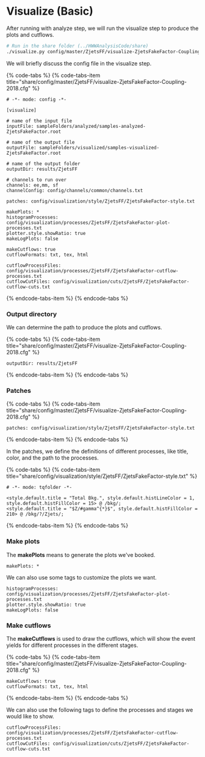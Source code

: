 # Visualize \(Basic\)

After running with analyze step, we will run the visualize step to produce the plots and cutflows.

```bash
# Run in the share folder (../HWWAnalysisCode/share)
./visualize.py config/master/ZjetsFF/visualize-ZjetsFakeFactor-Coupling-2018.cfg
```

We will briefly discuss the config file in the visualize step.

{% code-tabs %}
{% code-tabs-item title="share/config/master/ZjetsFF/visualize-ZjetsFakeFactor-Coupling-2018.cfg" %}
```text
# -*- mode: config -*-

[visualize]

# name of the input file
inputFile: sampleFolders/analyzed/samples-analyzed-ZjetsFakeFactor.root

# name of the output file
outputFile: sampleFolders/visualized/samples-visualized-ZjetsFakeFactor.root

# name of the output folder
outputDir: results/ZjetsFF

# channels to run over
channels: ee,mm, sf
channelConfig: config/channels/common/channels.txt

patches: config/visualization/style/ZjetsFF/ZjetsFakeFactor-style.txt

makePlots: *
histogramProcesses: config/visualization/processes/ZjetsFF/ZjetsFakeFactor-plot-processes.txt
plotter.style.showRatio: true
makeLogPlots: false

makeCutflows: true
cutflowFormats: txt, tex, html

cutflowProcessFiles: config/visualization/processes/ZjetsFF/ZjetsFakeFactor-cutflow-processes.txt
cutflowCutFiles: config/visualization/cuts/ZjetsFF/ZjetsFakeFactor-cutflow-cuts.txt
```
{% endcode-tabs-item %}
{% endcode-tabs %}

### Output directory

We can determine the path to produce the plots and cutflows.

{% code-tabs %}
{% code-tabs-item title="share/config/master/ZjetsFF/visualize-ZjetsFakeFactor-Coupling-2018.cfg" %}
```text
outputDir: results/ZjetsFF
```
{% endcode-tabs-item %}
{% endcode-tabs %}

### Patches

{% code-tabs %}
{% code-tabs-item title="share/config/master/ZjetsFF/visualize-ZjetsFakeFactor-Coupling-2018.cfg" %}
```text
patches: config/visualization/style/ZjetsFF/ZjetsFakeFactor-style.txt
```
{% endcode-tabs-item %}
{% endcode-tabs %}

In the patches, we define the definitions of different processes, like title, color, and the path to the processes.

{% code-tabs %}
{% code-tabs-item title="share/config/visualization/style/ZjetsFF/ZjetsFakeFactor-style.txt" %}
```text
# -*- mode: tqfolder -*-

<style.default.title = "Total Bkg.", style.default.histLineColor = 1, style.default.histFillColor = 15> @ /bkg/;
<style.default.title = "$Z/#gamma^{*}$", style.default.histFillColor = 210> @ /bkg/?/Zjets/;
```
{% endcode-tabs-item %}
{% endcode-tabs %}

### Make plots

The **makePlots** means to generate the plots we've booked. 

```text
makePlots: *
```

We can also use some tags to customize the plots we want. 

```text
histogramProcesses: config/visualization/processes/ZjetsFF/ZjetsFakeFactor-plot-processes.txt
plotter.style.showRatio: true
makeLogPlots: false
```

### Make cutflows

The **makeCutflows** is used to draw the cutflows, which will show the event yields for different processes in the different stages.

{% code-tabs %}
{% code-tabs-item title="share/config/master/ZjetsFF/visualize-ZjetsFakeFactor-Coupling-2018.cfg" %}
```text
makeCutflows: true
cutflowFormats: txt, tex, html
```
{% endcode-tabs-item %}
{% endcode-tabs %}

We can also use the following tags to define the processes and stages we would like to show.

```text
cutflowProcessFiles: config/visualization/processes/ZjetsFF/ZjetsFakeFactor-cutflow-processes.txt
cutflowCutFiles: config/visualization/cuts/ZjetsFF/ZjetsFakeFactor-cutflow-cuts.txt
```

